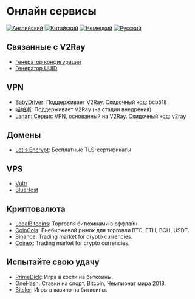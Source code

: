 # Онлайн сервисы

[![Английский](../resources/english.svg)](https://www.v2ray.com/en/ui_client/service.html) [![Китайский](../resources/chinese.svg)](https://www.v2ray.com/ui_client/service.html) [![Немецкий](../resources/german.svg)](https://www.v2ray.com/de/ui_client/service.html) [![Русский](../resources/russian.svg)](https://www.v2ray.com/ru/ui_client/service.html)

## Связанные с V2Ray

* [Генератор конфигурации](https://htfy96.github.io/v2ray-config-gen/)
* [Генератор UUID](https://www.uuidgenerator.net/)

## VPN

* [BabyDriver](http://babydriver.me/): Поддерживает V2Ray. Скидочный код: bcb518
* [喵帕斯](https://xn--i2ru8q2qg.com/): Поддерживает V2Ray (на стадии внедрения)
* [Lanan](https://xn--sjt174g.com/): Сервис VPN, основанный на V2Ray. Скидочный код: v2ray

## Домены

* [Let's Encrypt](https://letsencrypt.org/): Бесплатные TLS-сертификаты

## VPS

* [Vultr](https://www.vultr.com/?ref=7269307)
* [BlueHost](https://www.bluehost.com/track/v2ray/)

## Криптовалюта

* [LocalBitcoins](https://localbitcoins.com/?ch=khtm): Торговля биткоинами в оффлайн
* [CoinCola](https://www.coincola.com/mobile/signup?ref=QAcvfy2g): Внебиржевой рынок для торговли BTC, ETH, BCH, USDT.
* [Binance](https://www.binance.com/?ref=35382451): Trading market for crypto currencies.
* [Coinex](https://www.coinex.com/account/signup?refer_code=r3fmp): Trading market for crypto currencies.

## Испытайте свою удачу

* [PrimeDick](https://primedice.com/?c=default): Игра в кости на биткоины.
* [OneHash](https://www.onehash.com/?ap=56d52158f7e04b169ec54d): Ставки на спорт, Bitcoin, Чемпионат мира 2018.
* [Bitsler](https://www.bitsler.com/?ref=VictoriaR): Игры в казино на биткоины.